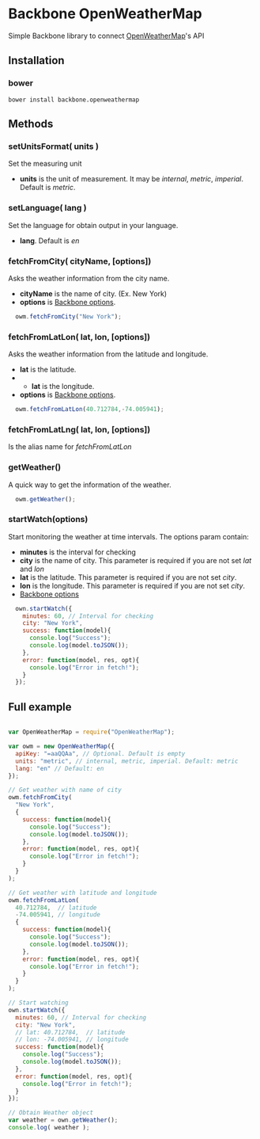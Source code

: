 # Backbone OpenWeatherMap
Simple Backbone library to connect [OpenWeatherMap](http://openweathermap.org/current)'s API

## Installation

### bower

```
bower install backbone.openweathermap
```

## Methods

### setUnitsFormat( units )
Set the measuring unit

- **units** is the unit of measurement. It may be *internal*, *metric*, *imperial*. Default is *metric*.

### setLanguage( lang )
Set the language for obtain output in your language.

- **lang**. Default is *en*

### fetchFromCity( cityName, [options])
Asks the weather information from the city name.

- **cityName** is the name of city. (Ex. New York)
- **options** is [Backbone options](http://backbonejs.org/#Model-fetch).

```javascript
  owm.fetchFromCity("New York");
```

### fetchFromLatLon( lat, lon, [options])
Asks the weather information from the latitude and longitude.

- **lat** is the latitude.
- - **lat** is the longitude.
- **options** is [Backbone options](http://backbonejs.org/#Model-fetch).

```javascript
  owm.fetchFromLatLon(40.712784,-74.005941);
```

### fetchFromLatLng( lat, lon, [options])
Is the alias name for *fetchFromLatLon*

### getWeather()
A quick way to get the information of the weather.

```javascript
  owm.getWeather();
```

### startWatch(options)
Start monitoring the weather at time intervals.
The options param contain:

- **minutes** is the interval for checking
- **city** is the name of city. This parameter is required if you are not set *lat* and *lon*
- **lat** is the latitude. This parameter is required if you are not set *city*.
- **lon** is the longitude. This parameter is required if you are not set *city*.
- [Backbone options](http://backbonejs.org/#Model-fetch)

```javascript
  own.startWatch({
    minutes: 60, // Interval for checking
    city: "New York",
    success: function(model){
      console.log("Success");
      console.log(model.toJSON());
    },
    error: function(model, res, opt){
      console.log("Error in fetch!");
    }
  });
```


## Full example

```javascript

var OpenWeatherMap = require("OpenWeatherMap");

var owm = new OpenWeatherMap({
  apiKey: "=aaQQAa", // Optional. Default is empty
  units: "metric", // internal, metric, imperial. Default: metric
  lang: "en" // Default: en
});

// Get weather with name of city
owm.fetchFromCity( 
  "New York", 
  { 
    success: function(model){
      console.log("Success");
      console.log(model.toJSON());
    },
    error: function(model, res, opt){
      console.log("Error in fetch!");
    }
  }
);

// Get weather with latitude and longitude
owm.fetchFromLatLon( 
  40.712784,  // latitude
  -74.005941, // longitude
  { 
    success: function(model){
      console.log("Success");
      console.log(model.toJSON());
    },
    error: function(model, res, opt){
      console.log("Error in fetch!");
    }
  }
);

// Start watching
own.startWatch({
  minutes: 60, // Interval for checking
  city: "New York",
  // lat: 40.712784,  // latitude
  // lon: -74.005941, // longitude
  success: function(model){
    console.log("Success");
    console.log(model.toJSON());
  },
  error: function(model, res, opt){
    console.log("Error in fetch!");
  }
});

// Obtain Weather object
var weather = own.getWeather();
console.log( weather );

```
